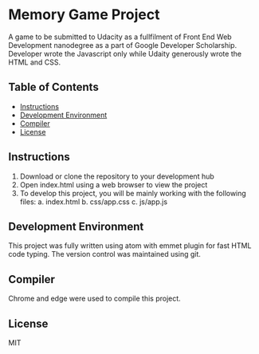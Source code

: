 # Memory Game Project

A game to be submitted to Udacity as a fullfilment of Front End Web Development nanodegree as a part of Google Developer Scholarship. Developer wrote the Javascript only while Udaity generously wrote the HTML and CSS.

## Table of Contents

* [Instructions](#instructions)
* [Development Environment](#DevelopmentEnvironment)
* [Compiler](#Compiler)
* [License](#License)

## Instructions

1) Download or clone the repository to your development hub
2) Open index.html using a web browser to view the project
3) To develop this project, you will be mainly working with the following files:
	a. index.html
	b. css/app.css
	c. js/app.js

## Development Environment

This project was fully written using atom with emmet plugin for fast HTML code typing. The version control was maintained using git.

## Compiler

Chrome and edge were used to compile this project.

## License

MIT
